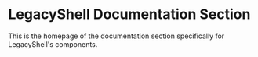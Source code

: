 # LegacyShell Documentation Section
This is the homepage of the documentation section specifically for LegacyShell's components.